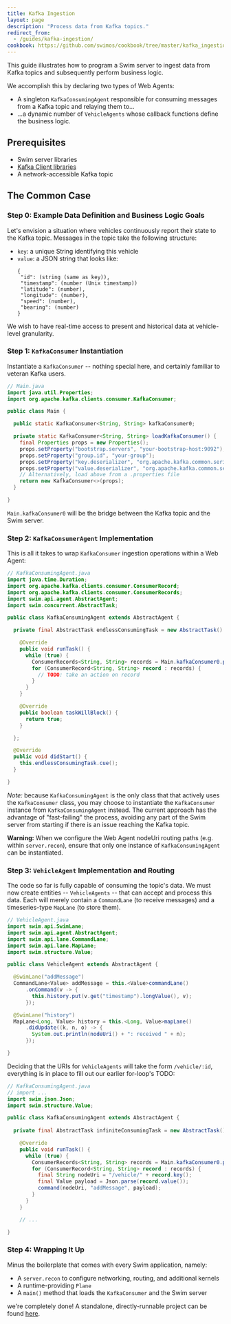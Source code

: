 ```yaml
---
title: Kafka Ingestion
layout: page
description: "Process data from Kafka topics."
redirect_from:
  - /guides/kafka-ingestion/
cookbook: https://github.com/swimos/cookbook/tree/master/kafka_ingestion
---
```


This guide illustrates how to program a Swim server to ingest data from Kafka topics and subsequently perform business logic.

We accomplish this by declaring two types of Web Agents:

- A singleton `KafkaConsumingAgent` responsible for consuming messages from a Kafka topic and relaying them to...
- ...a dynamic number of `VehicleAgents` whose callback functions define the business logic.

## Prerequisites

- Swim server libraries
- [Kafka Client libraries](https://mvnrepository.com/artifact/org.apache.kafka/kafka-clients)
- A network-accessible Kafka topic

## The Common Case

### Step 0: Example Data Definition and Business Logic Goals

Let's envision a situation where vehicles continuously report their state to the Kafka topic. Messages in the topic take the following structure:

- `key`: a unique String identifying this vehicle
- `value`: a JSON string that looks like:
   ```
   {
    "id": (string (same as key)),
    "timestamp": (number (Unix timestamp))
    "latitude": (number),
    "longitude": (number),
    "speed": (number),
    "bearing": (number)
   }
   ```

We wish to have real-time access to present and historical data at vehicle-level granularity.

### Step 1: `KafkaConsumer` Instantiation

Instantiate a `KafkaConsumer` -- nothing special here, and certainly familiar to veteran Kafka users.

```java
// Main.java
import java.util.Properties;
import org.apache.kafka.clients.consumer.KafkaConsumer;

public class Main {

  public static KafkaConsumer<String, String> kafkaConsumer0;

  private static KafkaConsumer<String, String> loadKafkaConsumer() {
    final Properties props = new Properties();
    props.setProperty("bootstrap.servers", "your-bootstrap-host:9092");
    props.setProperty("group.id", "your-group");
    props.setProperty("key.deserializer", "org.apache.kafka.common.serialization.StringDeserializer");
    props.setProperty("value.deserializer", "org.apache.kafka.common.serialization.StringDeserializer");
    // Alternatively, load above from a .properties file
    return new KafkaConsumer<>(props);
  }

}
```

`Main.kafkaConsumer0` will be the bridge between the Kafka topic and the Swim server.

### Step 2: `KafkaConsumerAgent` Implementation

This is all it takes to wrap `KafkaConsumer` ingestion operations within a Web Agent:

```java
// KafkaConsumingAgent.java
import java.time.Duration;
import org.apache.kafka.clients.consumer.ConsumerRecord;
import org.apache.kafka.clients.consumer.ConsumerRecords;
import swim.api.agent.AbstractAgent;
import swim.concurrent.AbstractTask;

public class KafkaConsumingAgent extends AbstractAgent {

  private final AbstractTask endlessConsumingTask = new AbstractTask() {

    @Override
    public void runTask() {
      while (true) {
        ConsumerRecords<String, String> records = Main.kafkaConsumer0.poll(Duration.ofMillis(100));
        for (ConsumerRecord<String, String> record : records) {
          // TODO: take an action on record
        }
      }
    }

    @Override
    public boolean taskWillBlock() {
      return true;
    }

  };

  @Override
  public void didStart() {
    this.endlessConsumingTask.cue();
  }

}
```

_Note:_ because `KafkaConsumingAgent` is the only class that that actively uses the `KafkaConsumer` class, you may choose to instantiate the `KafkaConsumer` instance from `KafkaConsumingAgent` instead. The current approach has the advantage of "fast-failing" the process, avoiding any part of the Swim server from starting if there is an issue reaching the Kafka topic.

**Warning:** When we configure the Web Agent nodeUri routing paths (e.g. within `server.recon`), ensure that only one instance of `KafkaConsumingAgent` can be instantiated.

### Step 3: `VehicleAgent` Implementation and Routing

The code so far is fully capable of consuming the topic's data. We must now create entities -- `VehicleAgents` -- that can accept and process this data. Each will merely contain a `CommandLane` (to receive messages) and a timeseries-type `MapLane` (to store them).

```java
// VehicleAgent.java
import swim.api.SwimLane;
import swim.api.agent.AbstractAgent;
import swim.api.lane.CommandLane;
import swim.api.lane.MapLane;
import swim.structure.Value;

public class VehicleAgent extends AbstractAgent {

  @SwimLane("addMessage")
  CommandLane<Value> addMessage = this.<Value>commandLane()
      .onCommand(v -> {
        this.history.put(v.get("timestamp").longValue(), v);
      });

  @SwimLane("history")
  MapLane<Long, Value> history = this.<Long, Value>mapLane()
      .didUpdate((k, n, o) -> {
        System.out.println(nodeUri() + ": received " + n);
      });

}
```

Deciding that the URIs for `VehicleAgents` will take the form `/vehicle/:id`, everything is in place to fill out our earlier for-loop's TODO:

```java
// KafkaConsumingAgent.java
// import ...
import swim.json.Json;
import swim.structure.Value;

public class KafkaConsumingAgent extends AbstractAgent {
  
  private final AbstractTask infiniteConsumingTask = new AbstractTask() {

    @Override
    public void runTask() {
      while (true) {
        ConsumerRecords<String, String> records = Main.kafkaConsumer0.poll(Duration.ofMillis(100));
        for (ConsumerRecord<String, String> record : records) {
          final String nodeUri = "/vehicle/" + record.key();
          final Value payload = Json.parse(record.value());
          command(nodeUri, "addMessage", payload);
        }
      }
    }

    // ...

}
```

### Step 4: Wrapping It Up

Minus the boilerplate that comes with every Swim application, namely:

- A `server.recon` to configure networking, routing, and additional kernels
- A runtime-providing `Plane`
- A `main()` method that loads the `KafkaConsumer` and the Swim server

we're completely done! A standalone, directly-runnable project can be found [here](https://github.com/swimos/cookbook/tree/master/kafka_ingestion).
